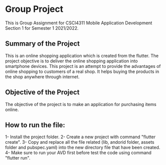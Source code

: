 # Group Project
This is Group Assignment for CSCI4311 Mobile Application Development Section 1 for Semester 1 2021/2022.

## Summary of the Project
This is an online shopping application which is created from the flutter. The project objective is to deliver the online shopping application into smartphone devices. This project is an attempt to provide the advantages of online shopping to customers of a real shop. It helps buying the products in the shop anywhere through internet.

## Objective of the Project
The objective of the project is to make an application for purchasing items online.

## How to run the file:
1- Install the project folder. 
2- Create a new project with command "flutter create". 
3- Copy and replace all the file related (lib, andorid folder, assets folder and pubspec.yaml) into the new directory file that have been created. 
4- Make sure to run your AVD first before test the code using command "flutter run".
